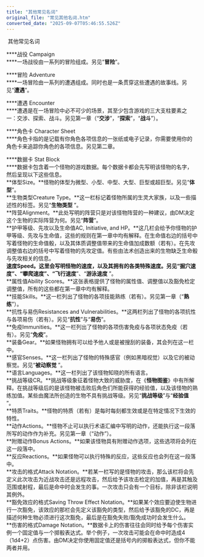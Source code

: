 ```yaml
---
title: "其他常见名词"
original_file: "常见其他名词.htm"
converted_date: "2025-09-07T05:46:55.526Z"
---
```


﻿ 其他常见名词   

****战役 Campaign  
****一场战役由一系列的冒险组成。另见“**冒险**”。

****冒险 Adventure  
****一场冒险由一系列的遭遇组成。同时也是一条贯穿这些遭遇的故事线。另见“**遭遇**”。

****遭遇 Encounter  
****遭遇是在一场冒险中必不可少的场景，其至少包含游戏的三大支柱要素之一：交涉、探索、战斗。另见第一章（“**交涉**”，“**探索**”，“**战斗**”）。

****角色卡 Character Sheet  
****角色卡指的是记载有你角色各项信息的一张纸或电子记录，你需要使用你的角色卡来追踪你角色的各项信息。另见第二章。

****数据卡 Stat Block  
****数据卡包含着一个怪物的游戏数据。每个数据卡都会先写明该怪物的名字，然后呈现以下这些信息。  
**体型Size。**怪物的体型为微型、小型、中型、大型、巨型或超巨型。另见“**体型**”。  
**生物类型Creature Type。**这一栏标记着怪物所属的生灵大家族，以及一些描述性的标签。另见“**生物类型** ”。  
**阵营Alignment。**此处写明的阵营只是对该怪物阵营的一种建议，由DM决定这个生物的实际阵营为何。另见“**阵营**”。  
**护甲等级、先攻以及生命值AC, Initiative, and HP。**这几栏会给予你怪物的护甲等级、先攻与生命值，这些的规则在第一章中均有解释。在生命值右边的括号中写着怪物的生命值骰，以及其体质调整值带来的生命值加成数额（若有）。在先攻调整值右边的括号中写着怪物的先攻定值。有些由法术创造出来的生物缺乏生命骰与先攻相关的信息。  
**速度Speed。**这里会写明怪物的速度，以及其拥有的各类特殊速度。另见“**掘穴速度**”、“**攀爬速度**”、“飞**行速度**”、“**游泳速度** ”。  
**属性值Ability Scores。**这张表格提供了怪物的属性值、调整值以及豁免检定调整值，所有的这些都在第一章中均有解释。  
**技能Skills。**这一栏列出了怪物的各项技能熟练（若有）。另见第一章（“**熟练**”）。  
**抗性与易伤Resistances and Vulnerabilities。**这两栏列出了怪物的各项抗性与各项易伤（若有）。另见“**抗性**”与“**易伤**”。  
**免疫Immunities。**这一栏列出了怪物的各项伤害免疫与各项状态免疫（若有）。另见“**免疫**”。  
**装备Gear。**如果怪物拥有可以给予他人或是被搜刮的装备，其会列在这一栏中。  
**感官Senses。**这一栏列出了怪物的特殊感官（例如黑暗视觉）以及它的被动察觉。另见“**被动察觉** ”。  
**语言Languages。**这一栏列出了该怪物知晓的所有语言。  
**挑战等级CR。**挑战等级象征着怪物大致的威胁度，在《**怪物图鉴**》中有所解释。在挑战等级后的是该怪物被击败后角色们所能获得的经验值，以及该怪物的熟练加值。某些由魔法所创造的生物不具有挑战等级。另见“**挑战等级**”与“**经验值** ”。  
**特质Traits。**怪物的特质（若有）是每时每刻都生效或是在特定情况下生效的特性。  
**动作Actions。**怪物不止可以执行术语汇编中写明的动作，还能执行这一段落所写的动作作为补充。另见第一章（“动作”）。  
**附赠动作Bonus Actions。**如果该怪物具有附赠动作选项，这些选项将会列在这一段落中。  
**反应Reactions。**如果怪物可以执行特殊的反应，这些反应也会列在这一段落中。  
**攻击的格式Attack Notation。**若某一栏写的是怪物的攻击，那么该栏将会先定义此次攻击为近战攻击还是远程攻击，然后给予该攻击检定的加值，再是其触及范围或射程，最后是命中时会发生的事。一次攻击只会有一个目标，除非该栏说明其例外。  
**豁免效应的格式Saving Throw Effect Notation。**如果某个效应要迫使生物进行一次豁免，该效应的那栏会先定义该豁免的类型，然后给予该豁免的DC，再是描述何种生物必须进行这次豁免，最后是在豁免失败/豁免成功时会发生什么。  
**伤害的格式Damage Notation。**数据卡上的伤害往往会同时给予每个伤害实例一个固定值与一个掷骰表达式。举个例子，一次攻击可能会在命中时造成4（1d4+2）点伤害。由DM决定你使用固定值还是括号内的掷骰表达式，但你不能两者并用。